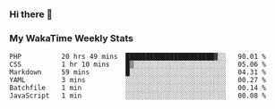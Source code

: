 ### Hi there 👋

<!--
**royschrauwen/royschrauwen** is a ✨ _special_ ✨ repository because its `README.md` (this file) appears on your GitHub profile.

Here are some ideas to get you started:

- 🔭 I’m currently working on ...
- 🌱 I’m currently learning ...
- 👯 I’m looking to collaborate on ...
- 🤔 I’m looking for help with ...
- 💬 Ask me about ...
- 📫 How to reach me: ...
- 😄 Pronouns: ...
- ⚡ Fun fact: ...
-->


### My WakaTime Weekly Stats
<!--START_SECTION:waka-->

```text
PHP          20 hrs 49 mins  ██████████████████████▓░░   90.01 %
CSS          1 hr 10 mins    █▒░░░░░░░░░░░░░░░░░░░░░░░   05.06 %
Markdown     59 mins         █░░░░░░░░░░░░░░░░░░░░░░░░   04.31 %
YAML         3 mins          ░░░░░░░░░░░░░░░░░░░░░░░░░   00.27 %
Batchfile    1 min           ░░░░░░░░░░░░░░░░░░░░░░░░░   00.14 %
JavaScript   1 min           ░░░░░░░░░░░░░░░░░░░░░░░░░   00.08 %
```

<!--END_SECTION:waka-->

